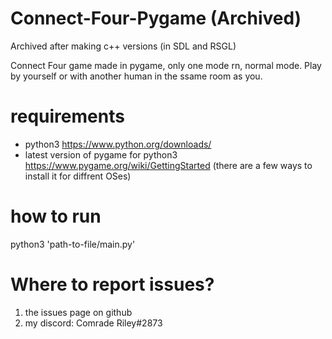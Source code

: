 # Connect-Four-Pygame (Archived)

Archived after making c++ versions (in SDL and RSGL)

Connect Four game made in pygame, only one mode rn, normal mode. Play by yourself or with another human in the ssame room as you.

# requirements
- python3 https://www.python.org/downloads/
- latest version of pygame for python3 https://www.pygame.org/wiki/GettingStarted (there are a few ways to install it for diffrent OSes)

# how to run
python3 'path-to-file/main.py'

# Where to report issues?
1. the issues page on github
2. my discord: Comrade Riley#2873
